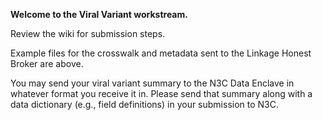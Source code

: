 **Welcome to the Viral Variant workstream.** 

Review the wiki for submission steps.

Example files for the crosswalk and metadata sent to the Linkage Honest Broker are above. 

You may send your viral variant summary to the N3C Data Enclave in whatever format you receive it in. Please send that summary along with a data dictionary (e.g., field definitions) in your submission to N3C.

